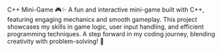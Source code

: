 C++ Mini-Game 🎮✨
A fun and interactive mini-game built with C++, featuring engaging mechanics and smooth gameplay. This project showcases my skills in game logic, user input handling, and efficient programming techniques. A step forward in my coding journey, blending creativity with problem-solving! 🚀

